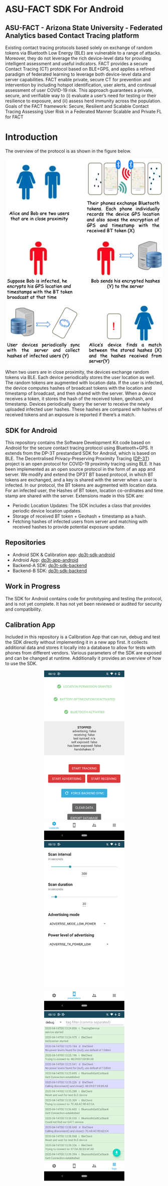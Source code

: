 # ASU-FACT SDK For Android

## ASU-FACT - Arizona State University - Federated Analytics based Contact Tracing platform
Existing contact tracing protocols based solely on exchange of random tokens via Bluetooth Low Energy (BLE) are vulnerable to a range of attacks. Moreover, they do not leverage the rich device-level data for providing intelligent assessment and useful indicators. FACT provides a secure Contact Tracing (CT) protocol based on BLE+GPS, and applies a refined paradigm of federated learning to leverage both device-level data and server capabilities. FACT enable private, secure CT for prevention and intervention by including hotspot identification, user alerts, and continual assessment of user COVID-19 risk. This approach guarantees a private, secure, and verifiable way to (i) evaluate a user’s need for testing or their resilience to exposure, and (ii) assess herd immunity across the population.
Goals of the FACT framework:
Secure, Resilient and Scalable Contact Tracing
Assessing User Risk in a Federated Manner
Scalable and Private FL for FACT

# Introduction
The overview of the protocol is as shown in the figure below.
<p align="center">
    <img src="Protocol.png" width="512">
</p>
When two users are in close proximity, the devices exchange random tokens via BLE. Each device periodically stores the user location as well. The random tokens are augmented with location data. If the user is infected, the device computes hashes of broadcast tokens with the location and timestamp of broadcast, and then shared with the server. When a device receives a token, it stores the hash of the received token, geohash, and timestamp. Devices periodically query the server to receive the newly uploaded infected user hashes. These hashes are compared with hashes of received tokens and an exposure is reported if there’s a match.
<!-- For determining areas of high-risk, the goal is to research and develop a solution based on secure aggregation techniques. Each user device stores the location trace. By securely aggregating traces of multiple positively diagnosed users, the locations above a threshold number of visits can be regarded as hotspots.  -->

## SDK for Android
This repository contains the Software Development Kit code based on Android for the secure contact tracing protocol using Bluetooth+GPS. It extends from the DP-3T prestandard SDK for Android, which is based on BLE. The Decentralised Privacy-Preserving Proximity Tracing ([DP-3T](https://github.com/DP-3T)) project is an open protocol for COVID-19 proximity tracing using BLE. It has been implemented as an open source protocol in the form of an app and server. We modify and extend the DP3T BT based protocol, in which BT tokens are exchanged, and a key is shared with the server when a user is infected. In our protocol, the BT tokens are augmented with location data. For an infected user, the Hashes of BT token, location co-ordinates and time stamp are shared with the server. Extensions made in this SDK are:
* Periodic Location Updates: The SDK includes a class that provides periodic device location updates.
* Storage of received BT token + Geohash + timestamp as a hash.
* Fetching hashes of infected users from server and matching with received hashes to provide potential exposure update.

## Repositories
* Android SDK & Calibration app: [dp3t-sdk-android](https://github.com/DP-3T/sdk-android-prestandard)
* Android App: [dp3t-app-android](https://github.com/ASU-FACT/calibration-app)
* Backend-A SDK: [dp3t-sdk-backend](https://github.com/ASU-FACT/backend-A)
* Backend-B SDK: [dp3t-sdk-backend](https://github.com/ASU-FACT/backend-B)

## Work in Progress
The SDK for Android contains code for prototyping and testing the protocol, and is not yet complete. It has not yet been reviewed or audited for security and compatibility. 



## Calibration App
Included in this repository is a Calibration App that can run, debug and test the SDK directly without implementing it in a new app first. It collects additional data and stores it locally into a database to allow for tests with phones from different vendors. Various parameters of the SDK are exposed and can be changed at runtime. Additionally it provides an overview of how to use the SDK.

<p align="center">
  <img src="calibration-app/screenshots/1.png" width="256">
  <img src="calibration-app/screenshots/2.png" width="256">
  <img src="calibration-app/screenshots/3.png" width="256">
</p>


<!-- ## Function overview

### Initialization
Name | Description | Function Name
---- | ----------- | -------------
initWithAppId | Initializes the SDK and configures it |  `public static void init(Context context, String appId)`

### Methods 
Name | Description | Function Name
---- | ----------- | -------------
start | Starts Bluetooth tracing | `public static void start(Context context)`
stop | Stops Bluetooth tracing | `public static void stop(Context context)`
sync | Pro-actively triggers sync with backend to refresh exposed list | `public static void sync(Context context)`
status | Returns a TracingStatus-Object describing the current state. This contains:<br/>- `numberOfContacts` : `int` <br /> - `advertising` : `boolean` <br /> - `receiving` : `boolean` <br /> - `lastSyncUpdate`:`long` <br />- `infectionStatus`:`InfectionStatus` <br />- `matchedContacts`:`List<MatchedContact>` <br /> - `errors` (permission, bluetooth disabled, no network, ...) : `List<ErrorState>` | `public static TracingStatus getStatus(Context context)`
I infected | This method must be called upon positive test. | `public static void sendIAmInfected(Context context, Date onset, ExposeeAuthData exposeeAuthData, CallbackListener<Void> callback)`
clearData | Removes all SDK related data (key and database) and de-initializes SDK | `public static void clearData(Context context, Runnable onDeleteListener)`

### Broadcast
Name | Description | Function Name
---- | ----------- | -------------
status update | Status was updated; new status can be fetched with the `status` method | Register for Broadcast with the `IntentFilter` returned by `public static IntentFilter getUpdateIntentFilter()`


## Building a AAR
To build an aar file that you can include in your project use in the folder dp3t-sdk:
```sh
$ ./gradlew assemble
```
The library is generated under sdk/build/outputs/aar

## Integrating into a Project
The SDK is available on JCenter and can be included directly as Gradle dependency:
```groovy
dependencies {
implementation 'org.dpppt:dp3t-sdk-android:0.1.0'
}
```

## Using the SDK

### Initialization
In your Application.onCreate() you have to initialize the SDK with:
```java
DP3T.init(getContext(), "com.example.your.app");
```
The provided app name has to be registered in the discovery service on [Github](https://github.com/DP-3T/dp3t-discovery/blob/master/discovery.json)

### Start / Stop tracing
To start and stop tracing use
```java
DP3T.start(getContext());
DP3T.stop(getContext());
```
Make sure that the user has the permission Manifest.permission.ACCESS_FINE_LOCATION granted (this coarse-grained permission is required for any app with Bluetooth activity; our SDK uses BLE beaconing but does not require any "location" data), Bluetooth is enabled and BatteryOptimization is disabled. BatteryOptimization can be checked with
```java
PowerManager powerManager = (PowerManager) getContext().getSystemService(Context.POWER_SERVICE);
boolean batteryOptDeact = powerManager.isIgnoringBatteryOptimizations(getContext().getPackageName());
```
and for asking the user to disable the optimization use:
```java
startActivity(new Intent(Settings.ACTION_REQUEST_IGNORE_BATTERY_OPTIMIZATIONS,
					Uri.parse("package:" + getContext().getPackageName())));
```

Tracing is automatically restarted if the phone is rebooted by the SDK, it is enough to call `start()` once from your app.

### Customize tracing notification
The tracing happens in a foreground service and therefore displays a notification. This notification can be customized by defining the following string resources in your project:
```xml
<?xml version="1.0" encoding="utf-8"?>
<resources>
	<string name="dp3t_sdk_service_notification_channel">@string/app_name</string>
	<string name="dp3t_">@string/app_name</string>
	<string name="dp3t_sdk_service_notification_text">@string/foreground_service_notification_text</string>
</resources>
```
To change the notification icon add your custom ic_handshakes drawable to the project.

### Checking the current tracing status
```java
TracingStatus status = DP3T.getStatus(getContext());
```
The TracingStatus object contains all information of the current tracing status.

To get notified when the status changes, you can register a broadcast receiver with
```java
getContext().registerReceiver(broadcastReceiver, DP3T.getUpdateIntentFilter());
```

### Report user exposed
```java
DP3T.sendIWasExposed(getContext(), null, new CallbackListener<Void>() {
				@Override
				public void onSuccess(Void response) {
				}

				@Override
				public void onError(Throwable throwable) {
				}
			});
```

### Sync with backend for exposed users
The SDK automatically registers a periodic Job to sync with the backend for new exposed users. If you want to trigger a sync manually (e.g., upon a push from your backend) you can use:
```java
DP3T.sync(getContext());
```
Make sure you do not call this method on the UI thread, because it will perform the sync synchronously.

## License
This project is licensed under the terms of the MPL 2 license. See the [LICENSE](LICENSE) file. -->

